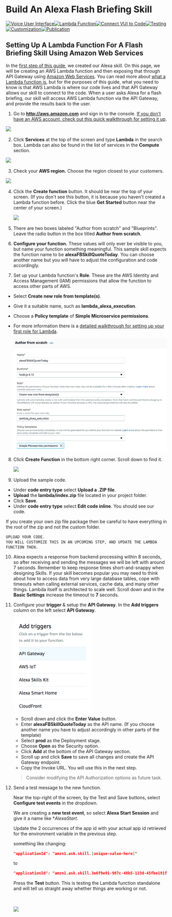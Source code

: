 # Build An Alexa Flash Briefing Skill
[![Voice User Interface](https://m.media-amazon.com/images/G/01/mobile-apps/dex/alexa/alexa-skills-kit/tutorials/navigation/1-locked._TTH_.png)](./1-voice-user-interface.md)[![Lambda Function](https://m.media-amazon.com/images/G/01/mobile-apps/dex/alexa/alexa-skills-kit/tutorials/navigation/2-on._TTH_.png)](./2-lambda-function.md)[![Connect VUI to Code](https://m.media-amazon.com/images/G/01/mobile-apps/dex/alexa/alexa-skills-kit/tutorials/navigation/3-off._TTH_.png)](./3-connect-vui-to-code.md)[![Testing](https://m.media-amazon.com/images/G/01/mobile-apps/dex/alexa/alexa-skills-kit/tutorials/navigation/4-off._TTH_.png)](./4-testing.md)[![Customization](https://m.media-amazon.com/images/G/01/mobile-apps/dex/alexa/alexa-skills-kit/tutorials/navigation/5-off._TTH_.png)](./5-customization.md)[![Publication](https://m.media-amazon.com/images/G/01/mobile-apps/dex/alexa/alexa-skills-kit/tutorials/navigation/6-off._TTH_.png)](./6-publication.md)


## Setting Up A Lambda Function For A Flash Briefing Skill Using Amazon Web Services

In the [first step of this guide](../instructions/1-voice-user-interface.md), we created our Alexa skill.  On this page, we will be creating an AWS Lambda function and then exposing that through API Gateway using [Amazon Web Services](http://aws.amazon.com).  You can read more about [what a Lambda function is](http://aws.amazon.com/lambda), but for the purposes of this guide, what you need to know is that AWS Lambda is where our code lives and that API Gateway allows our skill to connect to the code. When a user asks Alexa for a flash briefing, our skill will access AWS Lambda function via the API Gateway, and provide the results back to the user.

1.  Go to **http://aws.amazon.com** and sign in to the console. [If you don't have an AWS account, check out this quick walkthrough for setting it up](https://github.com/alexa/alexa-cookbook/tree/master/aws/set-up-aws.md).

  <a href="https://console.aws.amazon.com/console/home" target="_new"><img src="https://m.media-amazon.com/images/G/01/mobile-apps/dex/alexa/alexa-skills-kit/tutorials/general/2-1-sign-in-to-the-console._TTH_.png" /></a>

2.  Click **Services** at the top of the screen and type **Lambda** in the search box.  Lambda can also be found in the list of services in the **Compute** section.

  <a href="https://console.aws.amazon.com/lambda/home" target="_new"><img src="https://m.media-amazon.com/images/G/01/mobile-apps/dex/alexa/alexa-skills-kit/tutorials/general/2-2-services-lambda._TTH_.png" /></a>

3.  Check your **AWS region.**  Choose the region closest to your customers.

  <img src="https://m.media-amazon.com/images/G/01/mobile-apps/dex/alexa/alexa-skills-kit/tutorials/general/2-3-check-region._TTH_.png"/>

4.  Click the **Create function** button. It should be near the top of your screen.  (If you don't see this button, it is because you haven't created a Lambda function before.  Click the blue **Get Started** button near the center of your screen.)

    <a href="#"><img src="https://m.media-amazon.com/images/G/01/mobile-apps/dex/alexa/alexa-skills-kit/tutorials/general/2-4-create-a-lambda-function._TTH_.png" /></a>

5.  There are two boxes labeled "Author from scratch" and "Blueprints". Leave the radio button in the box titled **Author from scratch**.

6.  **Configure your function.** These values will only ever be visible to you, but name your function something meaningful. This sample skill expects the function name to be **alexaFBSkillQuoteToday**. You can choose another name but you will have to adjust the configuration and code accordingly.

7.  Set up your Lambda function's **Role**. These are the AWS Identity and Access Management (IAM) permissions that allow the function to access other parts of AWS.
  * Select **Create new role from template(s)**.
  * Give it a suitable name, such as **lambda_alexa_execution**.
  * Choose a **Policy template** of **Simple Microservice permissions**.
  * For more information there is a [detailed walkthrough for setting up your first role for Lambda](https://github.com/alexa/alexa-cookbook/tree/master/aws/lambda-role.md).

    ![](02-create-function.png)

8. Click **Create Function** in the bottom right corner.  Scroll down to find it.

    <a href="#"><img src="https://m.media-amazon.com/images/G/01/mobile-apps/dex/alexa/alexa-skills-kit/tutorials/general/2-11-create-function-button._TTH_.png" /></a>

9.  Upload the sample code.
  * Under **code entry type** select **Upload a .ZIP file**.
  * **Upload** the **lambda/index.zip** file located in your project folder.
  * Click **Save**.
  * Under **code entry type** select **Edit code inline**. You should see our code.

  If you create your own zip file package then be careful to have everything in the root of the zip and not the custom folder.

	UPLOAD YOUR CODE.
	YOU WILL CUSTOMIZE THIS IN AN UPCOMING STEP, AND UPDATE THE LAMBDA FUNCTION THEN.

10.	  Alexa expects a response from backend processing within 8 seconds, so after receiving and sending the messages we will be left with around 7 seconds. Remember to keep response times short-and-snappy when designing Skills. If your skill becomes popular you may need to think about how to access data from very large database tables, cope with timeouts when calling external services, cache data, and many other things. Lambda itself is architected to scale well. Scroll down and in the **Basic Settings** increase the timeout to **7** seconds.

12. Configure your **trigger** & setup the **API Gateway**. In the **Add triggers** column on the left select **API Gateway**.

    ![](02-configure-trigger.png)

    - Scroll down and click the **Enter Value** button.
    - Enter **alexaFBSkillQuoteToday** as the API name. (If you choose another name you have to adjust accordingly in other parts of the template)
  	- Select **prod** as the Deployment stage.
  	- Choose **Open** as the Security option.
  	- Click **Add** at the bottom of the API Gateway section.
  	- Scroll up and click **Save** to save all changes and create the API Gateway endpoint.
  	- Copy the Invoke URL. You will use this in the next step.

  	> Consider modifying the API Authorization options as future task.

13. Send a test message to the new function.

    Near the top-right of the screen, by the Test and Save buttons, select **Configure test events** in the dropdown.

    We are creating a **new test event**, so select **Alexa Start Session** and give it a name like **AlexaStart*.

    Update the 2 occurrences of the app id with your actual app id retrieved for the environment variable in the previous step.

    something like changing:
    ```json
    "applicationId": "amzn1.ask.skill.[unique-value-here]"
    ```
    to
    ```json
    "applicationId": "amzn1.ask.skill.3e6f9e91-987c-48b5-123d-45fbe191fdf3"
    ```

    Press the **Test** button. This is testing the Lambda function standalone and will tell us straight away whether things are working or not.

    <br/><br/>
    <a href="./3-connect-vui-to-code.md"><img src="https://m.media-amazon.com/images/G/01/mobile-apps/dex/alexa/alexa-skills-kit/tutorials/general/buttons/button_next_connect_vui_to_code._TTH_.png"/></a>
